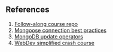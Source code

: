 ## References

1. [Follow-along course repo](https://github.com/StephenGrider/MongoCasts)
2. [Mongoose connection best practices](https://gist.github.com/pasupulaphani/9463004)
3. [MongoDB update operators](https://www.mongodb.com/docs/manual/reference/operator/update/)
4. [WebDev simplified crash course](https://www.youtube.com/watch?v=DZBGEVgL2eE&t=910s)
